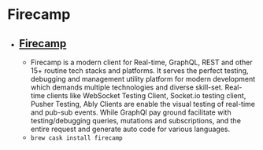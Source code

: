 # Firecamp
- [Firecamp](https://firecamp.io/)
  - 
  - Firecamp is a modern client for Real-time, GraphQL, REST and other 15+ routine tech stacks and platforms. It serves the perfect testing, debugging and management utility platform for modern development which demands multiple technologies and diverse skill-set. 			 Real-time clients like WebSocket Testing Client, Socket.io testing client, Pusher Testing, Ably Clients are enable the visual testing of real-time and pub-sub events. While GraphQl pay ground facilitate with  testing/debugging queries, mutations and subscriptions, and the entire request and generate auto code for various languages.
  - `brew cask install firecamp`
